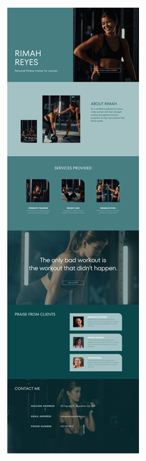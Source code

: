 ![template](https://raw.githubusercontent.com/ShriIraCatalog/resources-two/refs/heads/master/2025/04/20/20250420212736.png)
